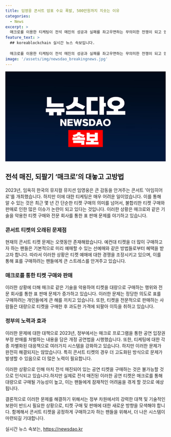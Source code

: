 ```yaml
---
title: 임영웅 콘서트 암표 수요 폭발, 500만원까지 치솟는 이유
categories:
  - News
excerpt: >
  매크로를 이용한 티케팅이 전석 매진의 성공과 실패를 좌고우면하는 무의미한 전쟁이 되고 있다. 이를 이용한 판매자들은 온상을 올릴 뿐인데, 이를 이용한 표를 원하는 팬들은 가격 경쟁을 벌이고 있다. 반면, 정부는 암표 발간을 막기 위해 방패를 들어올리고 있으나, 이는 암표상들을 막을 만큼 적절한 방법이 아니다. 암표상들은 다양한 수단을 동원하며 끊임없이 신세계를 개척하고 있다.
feature_text: >
  ## koreablockchain 실시간 뉴스 속보입니다.

  매크로를 이용한 티케팅이 전석 매진의 성공과 실패를 좌고우면하는 무의미한 전쟁이 되고 있다. 이를 이용한 판매자들은 온상을 올릴 뿐인데, 이를 이용한 표를 원하는 팬들은 가격 경쟁을 벌이고 있다. 반면, 정부는 암표 발간을 막기 위해 방패를 들어올리고 있으나, 이는 암표상들을 막을 만큼 적절한 방법이 아니다. 암표상들은 다양한 수단을 동원하며 끊임없이 신세계를 개척하고 있다.
image: '/assets/img/newsdao_breakingnews.jpg'
---
```


<p><img src="/assets/img/newsdao_breakingnews.jpg" alt="koreablockchain 속보" /></p>

<h2>전석 매진, 되팔기 ‘매크로’의 대놓고 고방법</h2>

<p>2023년, 임옥히 한국의 뮤지컬 뮤지션 임영웅은 큰 감동을 안겨주는 콘서트 '아임히어로'를 개최했습니다. 하지만 이에 대한 티케팅은 매우 어려운 일이었습니다. 이를 통해 알 수 있는 것은 최근 몇 년 간 단순한 티켓 구매의 의미를 넘어서, 불합리한 티켓 구매와 판매로 인한 많은 이슈가 논란이 되고 있다는 것입니다. 이러한 상황은 매크로와 같은 기술을 악용한 티켓 구매와 전문 회사를 통한 표 판매 문제를 야기하고 있습니다. </p>

<h3>콘서트 티켓의 오래된 문제점</h3>

<p>현재의 콘서트 티켓 문제는 오랫동안 존재해왔습니다. 예컨대 티켓을 더 많이 구매하고자 하는 팬들은 기본적으로 미리 예매할 수 있는 선예매와 같은 방법들로부터 혜택을 받고자 합니다. 따라서 이러한 상황은 티켓 예매에 대한 경쟁을 조장시키고 있으며, 이를 통해 표를 구매하려는 팬들에게 큰 스트레스를 안겨주고 있습니다.</p>

<h3>매크로를 통한 티켓 구매와 판매</h3>

<p>이러한 상황에 더해 매크로 같은 기술을 악용하여 티켓을 대량으로 구매하는 행위와 전문 회사를 통한 표 판매 문제가 증가하고 있습니다. 이러한 문제는 정당한 의도로 표를 구매하려는 개인들에게 큰 해를 끼치고 있습니다. 또한, 티켓을 전문적으로 판매하는 사람들은 대량으로 티켓을 구매한 후 과도한 가격에 되팔아 이득을 취하고 있습니다.</p>

<h3>정부의 노력과 효과</h3>

<p>이러한 문제에 대한 대책으로 2023년, 정부에서는 매크로 프로그램을 통한 공연 입장권 부정 판매를 처벌하는 내용을 담은 개정 공연법을 시행했습니다. 또한, 티케팅에 대한 각종 차별화된 대응책으로 여러가지 시스템을 강화하고 있습니다. 하지만 이러한 문제가 완전히 해결되지는 않았습니다. 특히 콘서트 티켓의 경우 더 고도화된 방식으로 문제가 발생할 수 있음으로 더 많은 노력이 필요합니다.</p>

<p>이러한 상황으로 인해 마치 전석 매진되어 있는 공연 티켓을 구매하는 것은 불가능할 것으로 인식되고 있습니다.하지만 실제로 전석 매진된 이러한 공연 티켓은 매크로를 통해 대량으로 구매될 가능성이 높고, 이는 팬들에게 잠재적인 어려움을 겪게 할 것으로 예상됩니다.</p>

<p>결론적으로 이러한 문제를 해결하기 위해서는 정부 차원에서의 강력한 대책 및 기술적인 보완이 반드시 필요한 상황으로, 티켓 구매 및 판매에 대한 새로운 방향을 모색해야 합니다. 함께해서 콘서트 티켓을 공정하게 구매하고자 하는 팬들을 위해서, 더 나은 시스템이 마련되길 기대합니다.</p>
실시간 뉴스 속보는, <a href="https://newsdao.kr" rel="dofollow">https://newsdao.kr</a>


